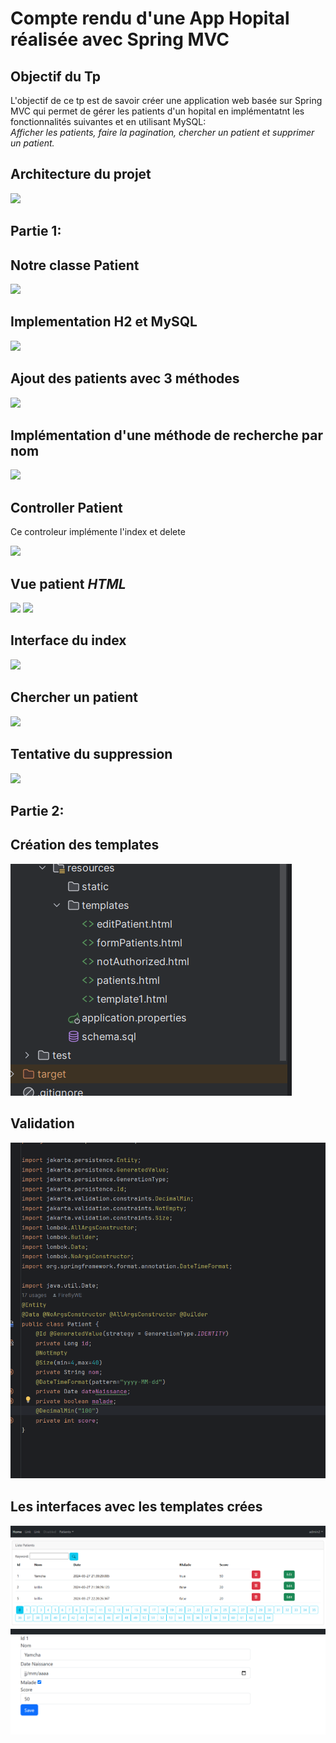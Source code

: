 <h1>Compte rendu d'une App Hopital réalisée avec Spring MVC</h1>
<h2>Objectif du Tp</h2>
<p>L'objectif de ce tp est de savoir créer une application
web basée sur Spring MVC qui permet de gérer les patients d'un hopital en implémentatnt les fonctionnalités suivantes et en utilisant MySQL:<br>
<i>Afficher les patients, faire la pagination, chercher un patient et supprimer un patient.</i></p>
<h2>Architecture du projet</h2>
<img src="captures/cap1.png">
<h2>Partie 1:</h2>
<h2>Notre classe Patient</h2>
<img src="captures/cap2.png">
<h2>Implementation H2 et MySQL</h2>
<img src="captures/cap6.png">
<h2>Ajout des patients avec 3 méthodes</h2>
<img src="captures/cap5.png">
<h2>Implémentation d'une méthode de recherche par nom</h2>
<img src="captures/cap3.png">
<h2>Controller Patient</h2>
<p>Ce controleur implémente l'index et delete</p>
<img src="captures/Cap4.png">
<h2>Vue patient <i>HTML</i></h2>
<img src="captures/cap70.png">
<img src="captures/cap71.png">
<h2>Interface du index</h2>
<img src="captures/cap8.png">
<h2>Chercher un patient</h2>
<img src="captures/cap9.png">
<h2>Tentative du suppression</h2>
<img src="captures/cap10.png">
<h2>Partie 2:</h2>
<h2>Création des templates</h2>
<img src="captures/sc1.png">
<h2>Validation</h2>
<img src="captures/sc2.png">
<h2>Les interfaces avec les templates crées</h2>
<img src="captures/sc3.png">
<img src="captures/sc4.png">
